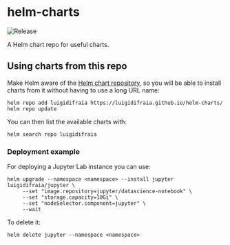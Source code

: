 # helm-charts

![Release](https://github.com/luigidifraia/helm-charts/workflows/Release/badge.svg)

A Helm chart repo for useful charts.

## Using charts from this repo

Make Helm aware of the [Helm chart repository](https://luigidifraia.github.io/helm-charts/), so you will be able to install charts from it without having to use a long URL name:
```
helm repo add luigidifraia https://luigidifraia.github.io/helm-charts/
helm repo update
```
You can then list the available charts with:
```
helm search repo luigidifraia
```
### Deployment example
For deploying a Jupyter Lab instance you can use:
```
helm upgrade --namespace <namespace> --install jupyter luigidifraia/jupyter \
     --set "image.repository=jupyter/datascience-notebook" \
     --set "storage.capacity=10Gi" \
     --set "nodeSelector.component=jupyter" \
     --wait
```
To delete it:
```
helm delete jupyter --namespace <namespace>
```
